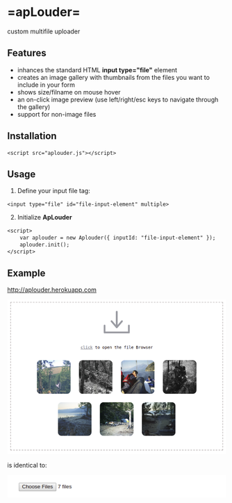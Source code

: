 # =apLouder=
custom multifile uploader

## Features
 * inhances the standard HTML **input type="file"** element
 * creates an image gallery with thumbnails from the files you want to include in your form
 * shows size/filname on mouse hover
 * an on-click image preview (use left/right/esc keys to navigate through the gallery)
 * support for non-image files
 
 
## Installation
```
<script src="aplouder.js"></script>
```
 
## Usage
1. Define your input file tag:
```
<input type="file" id="file-input-element" multiple>
```
2. Initialize **ApLouder**
```
<script>
    var aplouder = new Aplouder({ inputId: "file-input-element" });
    aplouder.init();
</script>
```
## Example
http://aplouder.herokuapp.com

![alt tag](screenshot2.png?raw=true "apLouder")

is identical to:

![alt tag](screenshot3.png?raw=true "standard input element")

